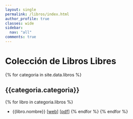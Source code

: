 ```yaml
---
layout: single
permalink: /libros/index.html
author_profile: true
classes: wide
sidebar:
  nav: "all"
comments: true
---
```

# Colección de Libros Libres

{% for categoria in site.data.libros %}
## {{categoria.categoria}}

{% for libro in categoria.libros %}
* {{libro.nombre}} [[web]({{libro.web}})] [[pdf]({{libro.url}})]
{% endfor %}
{% endfor %}

